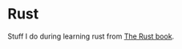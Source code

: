 # Rust

Stuff I do during learning rust from [The Rust book](https://doc.rust-lang.org/stable/book/).
